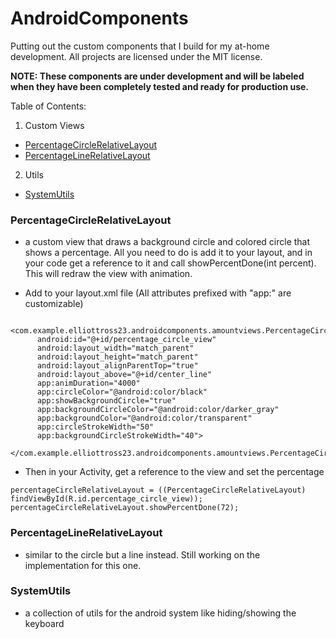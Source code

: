 # AndroidComponents

Putting out the custom components that  I build for my at-home development. 
All projects are licensed under the MIT license.

**NOTE: These components are under development and will be labeled when they have been completely tested and ready for production use.**

Table of Contents:

1. Custom Views
  - [PercentageCircleRelativeLayout](#percentagecirclerelativelayout)
  - [PercentageLineRelativeLayout](#percentagelinerelativelayout)
2. Utils
  - [SystemUtils](#systemutils)

### PercentageCircleRelativeLayout 
-  a custom view that draws a background circle and colored circle that shows a percentage. All you need to do is add it to your layout, and in your code get a reference to it and call showPercentDone(int percent). This will redraw the view with animation.

- Add to your layout.xml file (All attributes prefixed with "app:" are customizable)
```
  <com.example.elliottross23.androidcomponents.amountviews.PercentageCircleRelativeLayout
      android:id="@+id/percentage_circle_view"
      android:layout_width="match_parent"
      android:layout_height="match_parent"
      android:layout_alignParentTop="true"
      android:layout_above="@+id/center_line"
      app:animDuration="4000"
      app:circleColor="@android:color/black"
      app:showBackgroundCircle="true"
      app:backgroundCircleColor="@android:color/darker_gray"
      app:backgroundColor="@android:color/transparent"
      app:circleStrokeWidth="50"
      app:backgroundCircleStrokeWidth="40">
  </com.example.elliottross23.androidcomponents.amountviews.PercentageCircleRelativeLayout>
```
- Then in your Activity, get a reference to the view and set the percentage
```
percentageCircleRelativeLayout = ((PercentageCircleRelativeLayout) findViewById(R.id.percentage_circle_view));
percentageCircleRelativeLayout.showPercentDone(72);
```

### PercentageLineRelativeLayout
- similar to the circle but a line instead. Still working on the implementation for this one. 

### SystemUtils
- a collection of utils for the android system like hiding/showing the keyboard
